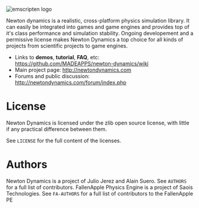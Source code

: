 ![emscripten logo](https://raw.githubusercontent.com/MADEAPPS/newton-dynamics/master/applications/newtonLogo/newtonLogo.png)

Newton dynamics is a realistic, cross-platform physics simulation library. It can easily be integrated into games and game engines and provides top of it's class performance and simulation stability.
Ongoing developement and a permissive license makes Newton Dynamics a top choice for all kinds of projects from scientific projects to game engines.

* Links to **demos**, **tutorial**, **FAQ**, etc: <https://github.com/MADEAPPS/newton-dynamics/wiki>
* Main project page: <http://newtondynamics.com>
* Forums and public discussion: <http://newtondynamics.com/forum/index.php>


License
=======
Newton Dynamics is licensed under the zlib open source license, with little if any practical difference between them.

See `LICENSE` for the full content of the licenses.

Authors
=======
Newton Dynamics is a project of Julio Jerez and Alain Suero. See `AUTHORS` for a full list of contributors.
FallenApple Physics Engine is a project of Saois Technologies. See `FA-AUTHORS` for a full list of contributors to the FallenApple PE 


